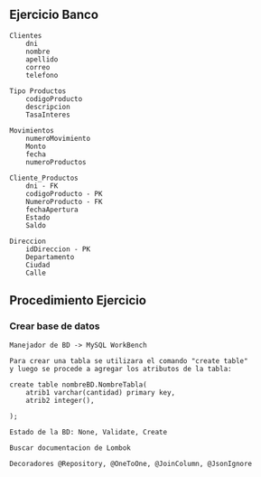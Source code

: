 ## Ejercicio Banco
    Clientes
        dni
        nombre
        apellido
        correo
        telefono
        
    Tipo Productos
        codigoProducto
        descripcion
        TasaInteres

    Movimientos
        numeroMovimiento
        Monto 
        fecha
        numeroProductos

    Cliente_Productos
        dni - FK
        codigoProducto - PK
        NumeroProducto - FK
        fechaApertura
        Estado
        Saldo

    Direccion
        idDireccion - PK
        Departamento
        Ciudad
        Calle

## Procedimiento Ejercicio

### Crear base de datos

    Manejador de BD -> MySQL WorkBench
    
    Para crear una tabla se utilizara el comando "create table"
    y luego se procede a agregar los atributos de la tabla:

    create table nombreBD.NombreTabla(
        atrib1 varchar(cantidad) primary key,
        atrib2 integer(),

    );

    Estado de la BD: None, Validate, Create

    Buscar documentacion de Lombok
    
    Decoradores @Repository, @OneToOne, @JoinColumn, @JsonIgnore
    

